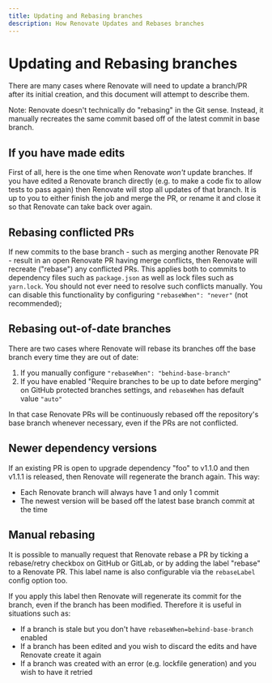 ```yaml
---
title: Updating and Rebasing branches
description: How Renovate Updates and Rebases branches
---
```


# Updating and Rebasing branches

There are many cases where Renovate will need to update a branch/PR after its initial creation, and this document will attempt to describe them.

Note: Renovate doesn't technically do "rebasing" in the Git sense.
Instead, it manually recreates the same commit based off of the latest commit in base branch.

## If you have made edits

First of all, here is the one time when Renovate _won't_ update branches.
If you have edited a Renovate branch directly (e.g. to make a code fix to allow tests to pass again) then Renovate will stop all updates of that branch.
It is up to you to either finish the job and merge the PR, or rename it and close it so that Renovate can take back over again.

## Rebasing conflicted PRs

If new commits to the base branch - such as merging another Renovate PR - result in an open Renovate PR having merge conflicts, then Renovate will recreate ("rebase") any conflicted PRs.
This applies both to commits to dependency files such as `package.json` as well as lock files such as `yarn.lock`.
You should not ever need to resolve such conflicts manually.
You can disable this functionality by configuring `"rebaseWhen": "never"` (not recommended);

## Rebasing out-of-date branches

There are two cases where Renovate will rebase its branches off the base branch every time they are out of date:

1. If you manually configure `"rebaseWhen": "behind-base-branch"`
1. If you have enabled "Require branches to be up to date before merging" on GitHub protected branches settings, and `rebaseWhen` has default value `"auto"`

In that case Renovate PRs will be continuously rebased off the repository's base branch whenever necessary, even if the PRs are not conflicted.

## Newer dependency versions

If an existing PR is open to upgrade dependency "foo" to v1.1.0 and then v1.1.1 is released, then Renovate will regenerate the branch again.
This way:

- Each Renovate branch will always have 1 and only 1 commit
- The newest version will be based off the latest base branch commit at the time

## Manual rebasing

It is possible to manually request that Renovate rebase a PR by ticking a rebase/retry checkbox on GitHub or GitLab, or by adding the label "rebase" to a Renovate PR.
This label name is also configurable via the `rebaseLabel` config option too.

If you apply this label then Renovate will regenerate its commit for the branch, even if the branch has been modified.
Therefore it is useful in situations such as:

- If a branch is stale but you don't have `rebaseWhen=behind-base-branch` enabled
- If a branch has been edited and you wish to discard the edits and have Renovate create it again
- If a branch was created with an error (e.g. lockfile generation) and you wish to have it retried
